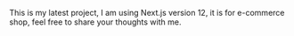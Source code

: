 This is my latest project, I am using Next.js version 12, it is for e-commerce shop, feel free to share your thoughts with me.
